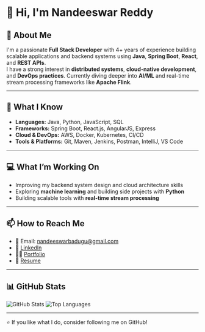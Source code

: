 # 👋 Hi, I'm Nandeeswar Reddy

## 🚀 About Me
I'm a passionate **Full Stack Developer** with 4+ years of experience building scalable applications and backend systems using **Java**, **Spring Boot**, **React**, and **REST APIs**.  
I have a strong interest in **distributed systems**, **cloud-native development**, and **DevOps practices**. Currently diving deeper into **AI/ML** and real-time stream processing frameworks like **Apache Flink**.

---

## 🧠 What I Know
- **Languages:** Java, Python, JavaScript, SQL
- **Frameworks:** Spring Boot, React.js, AngularJS, Express
- **Cloud & DevOps:** AWS, Docker, Kubernetes, CI/CD
- **Tools & Platforms:** Git, Maven, Jenkins, Postman, IntelliJ, VS Code

---

## 💻 What I’m Working On
- Improving my backend system design and cloud architecture skills
- Exploring **machine learning** and building side projects with **Python**
- Building scalable tools with **real-time stream processing**

---

## 📫 How to Reach Me
- 📧 Email: nandeeswarbadugu@gmail.com
- 💼 [LinkedIn](https://www.linkedin.com/in/your-profile)
- 🧑‍💻 [Portfolio](https://your-portfolio-link.com)
- 📝 [Resume](https://your-resume-link.com)

---

## 📊 GitHub Stats
![GitHub Stats](https://github-readme-stats.vercel.app/api?username=your-github-username&show_icons=true&theme=github_dark)
![Top Languages](https://github-readme-stats.vercel.app/api/top-langs/?username=your-github-username&layout=compact&theme=github_dark)

---

⭐️ If you like what I do, consider following me on GitHub!


<!--
**nandeeswarbadugu/nandeeswarbadugu** is a ✨ _special_ ✨ repository because its `README.md` (this file) appears on your GitHub profile.

Here are some ideas to get you started:

- 🔭 I’m currently working on ...
- 🌱 I’m currently learning ...
- 👯 I’m looking to collaborate on ...
- 🤔 I’m looking for help with ...
- 💬 Ask me about ...
- 📫 How to reach me: ...
- 😄 Pronouns: ...
- ⚡ Fun fact: ...
-->


